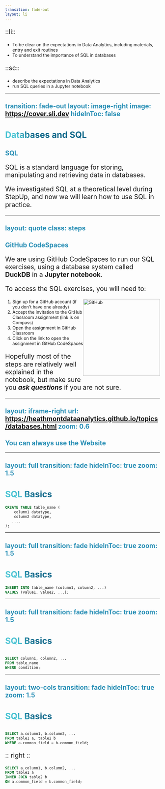 ```yaml
---
transition: fade-out
layout: li
---
```

::li::
- To be clear on the expectations in Data Analytics, including materials, entry and exit routines
- To understand the importance of SQL in databases

::sc::
- describe the expectations in Data Analytics
- run SQL queries in a Jupyter notebook

---
transition: fade-out
layout: image-right
image: https://cover.sli.dev
hideInToc: false
---

# Databases and SQL

## SQL

SQL is a standard language for storing, manipulating and retrieving data in databases.

We investigated SQL at a theoretical level during StepUp, and now we will learn how to use SQL in practice.

<!--
You can have `style` tag in markdown to override the style for the current page.
Learn more: https://sli.dev/features/slide-scope-style
-->

<style>
h1 {
  background-color: #2B90B6;
  background-image: linear-gradient(45deg, #4EC5D4 10%, #146b8c 20%);
  background-size: 100%;
  -webkit-background-clip: text;
  -moz-background-clip: text;
  -webkit-text-fill-color: transparent;
  -moz-text-fill-color: transparent;
}

h2 {
  color: #2B90B6;
  font-weight: bold;
}

  p{
    font-size: 150%;
    line-height: 1.2em;
  }
</style>

---
layout: quote
class: steps
---

## GitHub CodeSpaces

We are using GitHub CodeSpaces to run our SQL exercises, using a database system called **DuckDB** in a **Jupyter notebook**. 

To access the SQL exercises, you will need to:

<img src="/img/github-mark.png" alt="GitHub" style="width: 250px; float:right;"/>

1. Sign up for a GitHub account (if you don't have one already)
2. Accept the invitation to the GitHub Classroom assignment (link is on Compass)
3. Open the assignment in GitHub Classroom
4. Click on the link to open the assignment in GitHub CodeSpaces



Hopefully most of the steps are relatively well explained in the notebook, but make sure you ***ask questions*** if you are not sure.

---
layout: iframe-right
url: https://heathmontdataanalytics.github.io/topics/databases.html
zoom: 0.6
---

## You can always use the Website

---
layout: full
transition: fade
hideInToc: true
zoom: 1.5
---

# SQL Basics

```sql {1|2|3}
CREATE TABLE table_name (
    column1 datatype,
    column2 datatype,
   ....
);
```
---
layout: full
transition: fade
hideInToc: true
zoom: 1.5
---

# SQL Basics

```sql {3|1|2|3}
INSERT INTO table_name (column1, column2, ...)
VALUES (value1, value2, ...);
```
---
layout: full
transition: fade
hideInToc: true
zoom: 1.5
---

# SQL Basics

```sql {4|1|2|3}

SELECT column1, column2, ...
FROM table_name
WHERE condition;

```

---
layout: two-cols
transition: fade
hideInToc: true
zoom: 1.5
---

# SQL Basics

```sql {1|2|3}

SELECT a.column1, b.column2, ...
FROM table1 a, table2 b
WHERE a.common_field = b.common_field;

```
:: right ::
```sql {1|2|3}
SELECT a.column1, b.column2, ...
FROM table1 a
INNER JOIN table2 b
ON a.common_field = b.common_field;
```